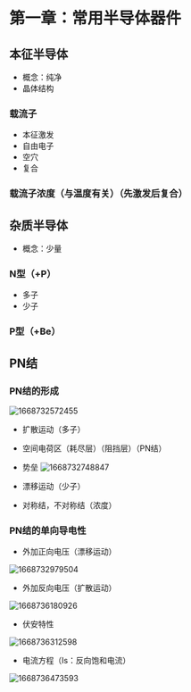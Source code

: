# 第一章：常用半导体器件
## 本征半导体
* 概念：纯净
* 晶体结构
### 载流子
* 本征激发
* 自由电子
* 空穴
* 复合
### 载流子浓度（与温度有关）（先激发后复合）

## 杂质半导体
* 概念：少量
### N型（+P）
* 多子
* 少子

### P型（+Be）

## PN结
### PN结的形成

![1668732572455](https://user-images.githubusercontent.com/63440757/202591046-c84db4b8-1e33-4097-8693-4974b6b7c1f7.png)

* 扩散运动（多子）
* 空间电荷区（耗尽层）（阻挡层）（PN结）
* 势垒
![1668732748847](https://user-images.githubusercontent.com/63440757/202591339-778b348f-9c66-4577-b71b-f33955262100.png)

* 漂移运动（少子）
* 对称结，不对称结（浓度）

### PN结的单向导电性



* 外加正向电压（漂移运动）

![1668732979504](https://user-images.githubusercontent.com/63440757/202591773-46484393-6bb7-4cb3-a8f0-4ce7e84af567.png)

* 外加反向电压（扩散运动）

![1668736180926](https://user-images.githubusercontent.com/63440757/202598156-d048f535-be26-4d4c-b20a-4bd9ad5293ff.png)

* 伏安特性

![1668736312598](https://user-images.githubusercontent.com/63440757/202598378-05063ea4-2b25-4c4e-a944-ab55d3dff320.png)

* 电流方程（Is：反向饱和电流）

![1668736473593](https://user-images.githubusercontent.com/63440757/202598739-58d8ba12-3c9a-4d81-b85b-ee16c5e1d0ed.png)




